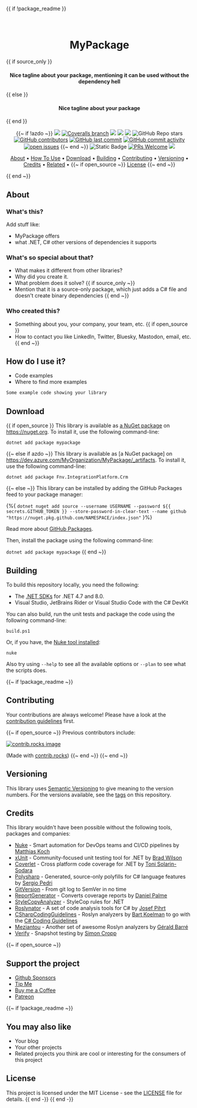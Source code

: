 {{ if !package_readme }}
<h1 align="center">
  <br>
  MyPackage
  <br>
</h1>

{{ if source_only }}
<h4 align="center">Nice tagline about your package, mentioning it can be used without the dependency hell</h4>
{{ else }}
<h4 align="center">Nice tagline about your package</h4>
{{ end }}

<div align="center">

{{~ if !azdo ~}}
[![](https://img.shields.io/github/actions/workflow/status/your-github-username/mypackage/build.yml?branch=main)](https://github.com/your-github-username/mypackage/actions?query=branch%3amain)
[![Coveralls branch](https://img.shields.io/coverallsCoverage/github/your-github-username/mypackage?branch=main)](https://coveralls.io/github/your-github-username/mypackage?branch=main)
[![](https://img.shields.io/github/release/your-github-username/mypackage.svg?label=latest%20release&color=007edf)](https://github.com/your-github-username/mypackage/releases/latest)
[![](https://img.shields.io/nuget/dt/mypackage.svg?label=downloads&color=007edf&logo=nuget)](https://www.nuget.org/packages/mypackage)
[![](https://img.shields.io/librariesio/dependents/nuget/mypackage.svg?label=dependent%20libraries)](https://libraries.io/nuget/mypackage)
![GitHub Repo stars](https://img.shields.io/github/stars/your-github-username/mypackage?style=flat)
[![GitHub contributors](https://img.shields.io/github/contributors/your-github-username/mypackage)](https://github.com/your-github-username/mypackage/graphs/contributors)
[![GitHub last commit](https://img.shields.io/github/last-commit/your-github-username/mypackage)](https://github.com/your-github-username/mypackage)
[![GitHub commit activity](https://img.shields.io/github/commit-activity/m/your-github-username/mypackage)](https://github.com/your-github-username/mypackage/graphs/commit-activity)
[![open issues](https://img.shields.io/github/issues/your-github-username/mypackage)](https://github.com/your-github-username/mypackage/issues)
{{~ end ~}}
![Static Badge](https://img.shields.io/badge/4.7%2C_8.0%2C_netstandard2.0%2C_netstandard2.1-dummy?label=dotnet&color=%235027d5)
[![PRs Welcome](https://img.shields.io/badge/PRs-welcome-brightgreen.svg?style=flat-square)](https://makeapullrequest.com)
![](https://img.shields.io/badge/release%20strategy-githubflow-orange.svg)

<a href="#about">About</a> •
<a href="#how-to-use-it">How To Use</a> •
<a href="#download">Download</a> •
<a href="#building">Building</a> •
<a href="#contributing">Contributing</a> •
<a href="#versioning">Versioning</a> •
<a href="#credits">Credits</a> •
<a href="#related">Related</a> •
{{~ if open_source ~}}
<a href="#license">License</a>
{{~ end ~}}

</div>

{{ end ~}}
## About

### What's this?

Add stuff like:
* MyPackage offers
* what .NET, C# other versions of dependencies it supports

### What's so special about that?

* What makes it different from other libraries?
* Why did you create it.
* What problem does it solve?
{{ if source_only ~}}
* Mention that it is a source-only package, which just adds a C# file and doesn't create binary dependencies
{{ end ~}}

### Who created this?
* Something about you, your company, your team, etc.
{{ if open_source }}
* How to contact you like LinkedIn, Twitter, Bluesky, Mastodon, email, etc.
{{ end ~}}

## How do I use it?
* Code examples
* Where to find more examples

```csharp
Some example code showing your library
```

## Download
{{ if open_source }}
This library is available as [a NuGet package](https://www.nuget.org/packages/mypackage) on https://nuget.org. To install it, use the following command-line:

  `dotnet add package mypackage`

{{~ else if azdo ~}}
This library is available as [a NuGet package] on https://dev.azure.com/MyOrganization/MyPackage/_artifacts. To install it, use the following command-line:

`dotnet add package Fnv.IntegrationPlatform.Crm`

{{~ else ~}}
This library can be installed by adding the GitHub Packages feed to your package manager:

 {%{ `dotnet nuget add source --username USERNAME --password ${{ secrets.GITHUB_TOKEN }} --store-password-in-clear-text --name github "https://nuget.pkg.github.com/NAMESPACE/index.json"` }%}

Read more about [GitHub Packages](https://docs.github.com/en/packages/working-with-a-github-packages-registry/working-with-the-nuget-registry).

Then, install the package using the following command-line:

  `dotnet add package mypackage`
{{ end ~}}

## Building

To build this repository locally, you need the following:
* The [.NET SDKs](https://dotnet.microsoft.com/en-us/download/visual-studio-sdks) for .NET 4.7 and 8.0.
* Visual Studio, JetBrains Rider or Visual Studio Code with the C# DevKit

You can also build, run the unit tests and package the code using the following command-line:

`build.ps1`

Or, if you have, the [Nuke tool installed](https://nuke.build/docs/getting-started/installation/):

`nuke`

Also try using `--help` to see all the available options or `--plan` to see what the scripts does.

{{~ if !package_readme ~}}
## Contributing

Your contributions are always welcome! Please have a look at the [contribution guidelines](CONTRIBUTING.md) first.

{{~ if open_source ~}}
Previous contributors include:

<a href="https://github.com/your-github-username/mypackage/graphs/contributors">
  <img src="https://contrib.rocks/image?repo=your-github-username/mypackage" alt="contrib.rocks image" />
</a>

(Made with [contrib.rocks](https://contrib.rocks))
{{~ end ~}}
{{~ end ~}}

## Versioning
This library uses [Semantic Versioning](https://semver.org/) to give meaning to the version numbers. For the versions available, see the [tags](/releases) on this repository.

## Credits
This library wouldn't have been possible without the following tools, packages and companies:

* [Nuke](https://nuke.build/) - Smart automation for DevOps teams and CI/CD pipelines by [Matthias Koch](https://github.com/matkoch)
* [xUnit](https://xunit.net/) - Community-focused unit testing tool for .NET by [Brad Wilson](https://github.com/bradwilson)
* [Coverlet](https://github.com/coverlet-coverage/coverlet) - Cross platform code coverage for .NET by [Toni Solarin-Sodara](https://github.com/tonerdo)
* [Polysharp](https://github.com/Sergio0694/PolySharp) - Generated, source-only polyfills for C# language features by [Sergio Pedri](https://github.com/Sergio0694)
* [GitVersion](https://gitversion.net/) - From git log to SemVer in no time
* [ReportGenerator](https://reportgenerator.io/) - Converts coverage reports by [Daniel Palme](https://github.com/danielpalme)
* [StyleCopyAnalyzer](https://github.com/DotNetAnalyzers/StyleCopAnalyzers) - StyleCop rules for .NET
* [Roslynator](https://github.com/dotnet/roslynator) - A set of code analysis tools for C# by [Josef Pihrt](https://github.com/josefpihrt)
* [CSharpCodingGuidelines](https://github.com/bkoelman/CSharpGuidelinesAnalyzer) - Roslyn analyzers by [Bart Koelman](https://github.com/bkoelman) to go with the [C# Coding Guidelines](https://csharpcodingguidelines.com/)
* [Meziantou](https://github.com/meziantou/Meziantou.Framework) - Another set of awesome Roslyn analyzers by [Gérald Barré](https://github.com/meziantou)
* [Verify](https://github.com/VerifyTests/Verify) - Snapshot testing by [Simon Cropp](https://github.com/SimonCropp)

{{~ if open_source ~}}
## Support the project
* [Github Sponsors](https://github.com/sponsors/your-github-username)
* [Tip Me](https://paypal.me/your-paypal-username)
* [Buy me a Coffee](https://ko-fi.com/your-github-username)
* [Patreon](https://patreon.com/your-patreon-username)

{{~ if !package_readme ~}}
## You may also like

* Your blog
* Your other projects
* Related projects you think are cool or interesting for the consumers of this project

## License
This project is licensed under the MIT License - see the [LICENSE](LICENSE) file for details.
{{ end -}}
{{ end -}}
